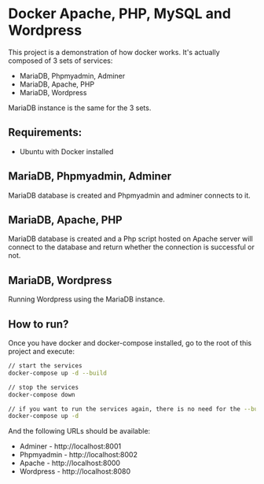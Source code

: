 # Docker Apache, PHP, MySQL and Wordpress

This project is a demonstration of how docker works. It's actually composed of 3 sets of services:

 - MariaDB, Phpmyadmin, Adminer
 - MariaDB, Apache, PHP
 - MariaDB, Wordpress

MariaDB instance is the same for the 3 sets.

## Requirements:

- Ubuntu with Docker installed

## MariaDB, Phpmyadmin, Adminer

MariaDB database is created and Phpmyadmin and adminer connects to it.

## MariaDB, Apache, PHP

MariaDB database is created and a Php script hosted on Apache server will connect to the database and return whether the connection is successful or not.

## MariaDB, Wordpress

Running Wordpress using the MariaDB instance.

## How to run?

Once you have docker and docker-compose installed, go to the root of this project and execute:

```sh
// start the services
docker-compose up -d --build

// stop the services
docker-compose down

// if you want to run the services again, there is no need for the --build parameter
docker-compose up -d
```

And the following URLs should be available:

 - Adminer - http://localhost:8001
 - Phpmyadmin - http://localhost:8002
 - Apache - http://localhost:8000
 - Wordpress - http://localhost:8080

